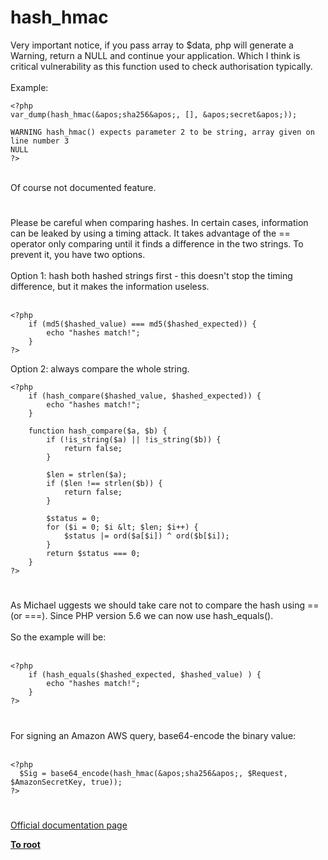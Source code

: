 # hash_hmac



Very important notice, if you pass array to $data, php will generate a Warning, return a NULL and continue your application. Which I think is critical vulnerability as this function used to check authorisation typically.<br><br>Example:<br>

```
<?php
var_dump(hash_hmac(&apos;sha256&apos;, [], &apos;secret&apos;));

WARNING hash_hmac() expects parameter 2 to be string, array given on line number 3
NULL
?>
```
<br>Of course not documented feature.  

#

Please be careful when comparing hashes. In certain cases, information can be leaked by using a timing attack. It takes advantage of the == operator only comparing until it finds a difference in the two strings. To prevent it, you have two options.<br><br>Option 1: hash both hashed strings first - this doesn&apos;t stop the timing difference, but it makes the information useless.<br><br>

```
<?php
    if (md5($hashed_value) === md5($hashed_expected)) {
        echo "hashes match!";
    }
?>
```


Option 2: always compare the whole string.



```
<?php
    if (hash_compare($hashed_value, $hashed_expected)) {
        echo "hashes match!";
    }

    function hash_compare($a, $b) {
        if (!is_string($a) || !is_string($b)) {
            return false;
        }
        
        $len = strlen($a);
        if ($len !== strlen($b)) {
            return false;
        }

        $status = 0;
        for ($i = 0; $i &lt; $len; $i++) {
            $status |= ord($a[$i]) ^ ord($b[$i]);
        }
        return $status === 0;
    }
?>
```
  

#

As  Michael  uggests we should take care not to compare the hash using == (or ===). Since PHP version 5.6 we can now use hash_equals().<br><br>So the example will be:<br><br>

```
<?php
    if (hash_equals($hashed_expected, $hashed_value) ) {
        echo "hashes match!";
    }
?>
```
  

#

For signing an Amazon AWS query, base64-encode the binary value:<br><br>

```
<?php
  $Sig = base64_encode(hash_hmac(&apos;sha256&apos;, $Request, $AmazonSecretKey, true));
?>
```
  

#

[Official documentation page](https://www.php.net/manual/en/function.hash-hmac.php)

**[To root](/README.md)**